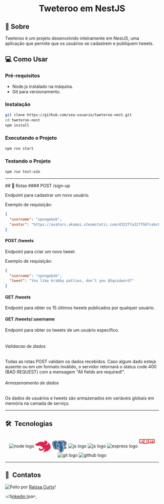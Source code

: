 <h1 align="center">Tweteroo em NestJS</h1>

## 📝 Sobre

Tweteroo é um projeto desenvolvido inteiramente em NestJS, uma aplicação que permite que os usuários se cadastrem e publiquem tweets.

## 💻 Como Usar
### Pré-requisitos

- Node.js instalado na máquina.
- Git para versionamento.

### Instalação
```bash
git clone https://github.com/seu-usuario/tweteroo-nest.git
cd tweteroo-nest
npm install
```
### Executando o Projeto
```bash
npm run start
```
### Testando o Projeto
```bash
npm run test:e2e
```
<hr/>
## 📃 Rotas
#### POST /sign-up

Endpoint para cadastrar um novo usuário.

Exemplo de requisição:

```json
{
  "username": "spongebob",
  "avatar": "https://avatars.akamai.steamstatic.com/d322ffa327f56fcebc08ac76b340742b930648c8_full.jpg"
}
```
#### POST /tweets

Endpoint para criar um novo tweet.

Exemplo de requisição:

```json
{
  "username": "spongebob",
  "tweet": "You like krabby patties, don’t you @Squidward?"
}
```
#### GET /tweets

Endpoint para obter os 15 últimos tweets publicados por qualquer usuário.

#### GET /tweets/:username

Endpoint para obter os tweets de um usuário específico.
<br></br>
###### Validacao de dados
Todas as rotas POST validam os dados recebidos. Caso algum dado esteja ausente ou em um formato inválido, o servidor retornará o status code 400 (BAD REQUEST) com a mensagem "All fields are required!".

###### Armazenamento de dados
Os dados de usuários e tweets são armazenados em variáveis globais em memória na camada de serviço.
<hr/>


## 🛠 &nbsp;Tecnologias
<div align="center">
 <img src="https://cdn.jsdelivr.net/gh/devicons/devicon/icons/nodejs/nodejs-original.svg" height="40" width="52" alt="node logo"  />
   <img align="center" alt="Git" height="40" width="50" src="https://raw.githubusercontent.com/devicons/devicon/master/icons/nestjs/nestjs-plain.svg" />
      <img align="center" alt="PostgreSQL" height="40" width="50" src="https://raw.githubusercontent.com/devicons/devicon/master/icons/postgresql/postgresql-original.svg"/>  
     <img src="https://cdn.jsdelivr.net/gh/devicons/devicon/icons/typescript/typescript-original.svg" height="40" width="52" alt="js logo"  />   
   <img src="https://cdn.jsdelivr.net/gh/devicons/devicon/icons/javascript/javascript-original.svg" height="40" width="52" alt="js logo"  />   
  <img src="https://cdn.jsdelivr.net/gh/devicons/devicon/icons/express/express-original.svg" height="40" width="52" alt="express logo"  />
  <img src="https://raw.githubusercontent.com/devicons/devicon/master/icons/npm/npm-original-wordmark.svg" height="40" width="52" alt="npm logo"  />
  <img src="https://cdn.jsdelivr.net/gh/devicons/devicon/icons/git/git-original.svg" height="40" width="52" alt="git logo"  />
  <img src="https://cdn.jsdelivr.net/gh/devicons/devicon/icons/github/github-original.svg" height="40" width="52" alt="github logo" />                                   
</div>
<hr/>

## 💬 &nbsp;Contatos
<img align="left" src="https://avatars.githubusercontent.com/curtyraissa?size=100">

Feito por [Raissa Curty](https://github.com/curtyraissa)!

<a href="https://www.linkedin.com/in/raissa-curty/" target="_blank">
    <img style="border-radius:50%;" src="https://raw.githubusercontent.com/maurodesouza/profile-readme-generator/master/src/assets/icons/social/linkedin/default.svg" width="52" height="40" alt="linkedin logo"  />
</a>&nbsp;
